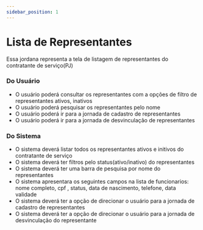 ```yaml
---
sidebar_position: 1
---
```


# Lista de Representantes

Essa jordana representa a tela de listagem de representantes do contratante de serviço(PJ)

### Do Usuário

- O usuário poderá consultar os representantes com a opções de filtro de representantes ativos, inativos
- O usuário poderá pesquisar os representantes pelo nome
- O usuário poderá ir para a jornada de cadastro de representantes
- O usuário poderá ir para a jornada de desvinculação de representantes


### Do Sistema
- O sistema deverá listar todos os representantes ativos e initivos do contratante de serviço
- O sistema deverá ter filtros pelo status(ativo/inativo) do representantes
- O sistema deverá ter uma barra de pesquisa por nome do representantes
- O sistema apresentara os seguintes campos na lista de funcionarios: nome completo, cpf , status, data de nascimento, telefone, data validade
- O sistema deverá ter a opção de direcionar o usuário para a jornada de cadastro de representantes
- O sistema deverá ter a opção de direcionar o usuário para a jornada de desvinculação do representante


